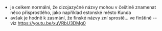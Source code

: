 - je celkem normální, že cizojazyčné názvy mohou v češtině znamenat něco přisprostlého, jako například estonské město Kunda
- avšak je hodně k zasmání, že finské názvy zní sprostě... ve finštině -- viz https://youtu.be/xuVRbU3DMg0

